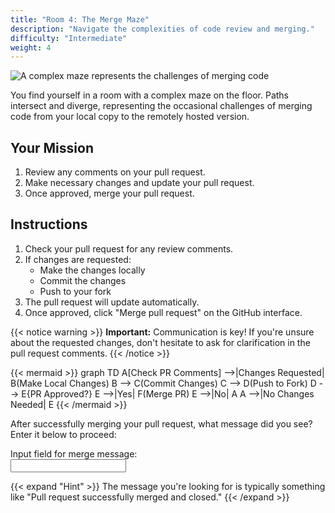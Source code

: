 ```yaml
---
title: "Room 4: The Merge Maze"
description: "Navigate the complexities of code review and merging."
difficulty: "Intermediate"
weight: 4
---
```


<img src="../images/room4_merge.jpg" alt="A complex maze represents the challenges of merging code" />

You find yourself in a room with a complex maze on the floor. Paths intersect and diverge, representing the occasional challenges of merging code from your local copy to the remotely hosted version.

## Your Mission

1. Review any comments on your pull request.
2. Make necessary changes and update your pull request.
3. Once approved, merge your pull request.

## Instructions

1. Check your pull request for any review comments.
2. If changes are requested:
   - Make the changes locally
   - Commit the changes
   - Push to your fork
3. The pull request will update automatically.
4. Once approved, click "Merge pull request" on the GitHub interface.

{{< notice warning >}}
**Important:** Communication is key! If you're unsure about the requested changes, don't hesitate to ask for clarification in the pull request comments.
{{< /notice >}}

{{< mermaid >}}
graph TD
    A[Check PR Comments] -->|Changes Requested| B(Make Local Changes)
    B --> C(Commit Changes)
    C --> D(Push to Fork)
    D --> E{PR Approved?}
    E -->|Yes| F(Merge PR)
    E -->|No| A
    A -->|No Changes Needed| E
{{< /mermaid >}}

After successfully merging your pull request, what message did you see? Enter it below to proceed:

<label for="finput">Input field for merge message:</label><br>
<input type="text" id="finput" name="finput"><br>

{{< expand "Hint" >}}
The message you're looking for is typically something like "Pull request successfully merged and closed."
{{< /expand >}}
